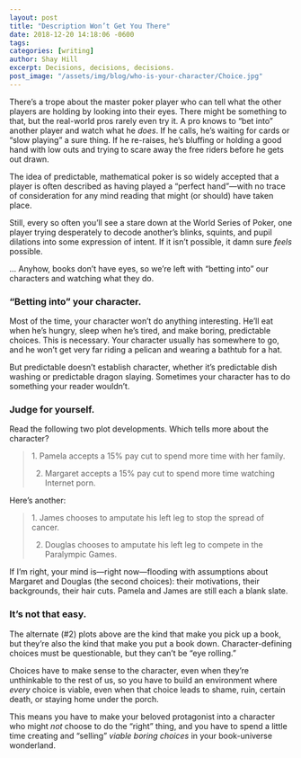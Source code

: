 ```yaml
---
layout: post
title: "Description Won’t Get You There"
date: 2018-12-20 14:18:06 -0600
tags:
categories: [writing]
author: Shay Hill
excerpt: Decisions, decisions, decisions.
post_image: "/assets/img/blog/who-is-your-character/Choice.jpg"
---
```


There’s a trope about the master poker player who can tell what the other players are holding by looking into their eyes. There might be something to that, but the real-world pros rarely even try it. A pro knows to “bet into” another player and watch what he *does*.
If he calls, he’s waiting for cards or “slow playing” a sure thing. If he re-raises, he’s bluffing or holding a good hand with low outs and trying to scare away the free riders before he gets out drawn.

The idea of predictable, mathematical poker is so widely accepted that a player is often described as having played a “perfect hand”—with no trace of consideration for any mind reading that might (or should) have taken place.

Still, every so often you’ll see a stare down at the World Series of Poker, one player trying desperately to decode another’s blinks, squints, and pupil dilations into some expression of intent. If it isn’t possible, it damn sure *feels* possible.

… Anyhow, books don’t have eyes, so we’re left with “betting into” our characters and watching what they do.

### “Betting into” your character.

Most of the time, your character won’t do anything interesting. He’ll eat when he’s hungry, sleep when he’s tired, and make boring, predictable choices. This is necessary. Your character usually has somewhere to go, and he won’t get very far riding a pelican and wearing a bathtub for a hat.

But predictable doesn’t establish character, whether it’s predictable dish washing or predictable dragon slaying. Sometimes your character has to do something your reader wouldn’t.

### Judge for yourself.

Read the following two plot developments. Which tells more about the character?

<blockquote class="plain-english" markdown="1">
1. Pamela accepts a 15% pay cut to spend more time with her family.

2. Margaret accepts a 15% pay cut to spend more time watching Internet porn.
</blockquote>

Here’s another:

<blockquote class="plain-english" markdown="1">
1. James chooses to amputate his left leg to stop the spread of cancer.

2. Douglas chooses to amputate his left leg to compete in the Paralympic Games.
</blockquote>

If I’m right, your mind is—right now—flooding with assumptions about Margaret and Douglas (the second choices): their motivations, their backgrounds, their hair cuts. Pamela and James are still each a blank slate.

### It’s not that easy.

The alternate (#2) plots above are the kind that make you pick up a book, but they’re also the kind that make you put a book down. Character-defining choices must be questionable, but they can’t be “eye rolling.”

Choices have to make sense to the character, even when they’re unthinkable to the rest of us, so you have to build an environment where *every* choice is viable, even when that choice leads to shame, ruin, certain death, or staying home under the porch.

This means you have to make your beloved protagonist into a character who might *not* choose to do the “right” thing, and you have to spend a little time creating and “selling” *viable boring choices* in your book-universe wonderland.

